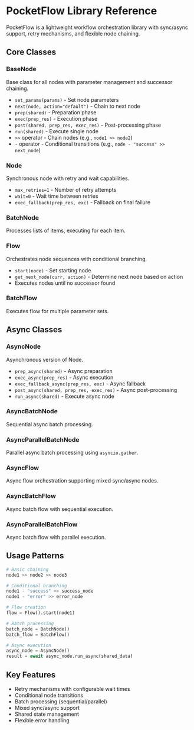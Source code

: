 # PocketFlow Library Reference

PocketFlow is a lightweight workflow orchestration library with sync/async support, retry mechanisms, and flexible node chaining.

## Core Classes

### BaseNode
Base class for all nodes with parameter management and successor chaining.
- `set_params(params)` - Set node parameters
- `next(node, action="default")` - Chain to next node
- `prep(shared)` - Preparation phase
- `exec(prep_res)` - Execution phase  
- `post(shared, prep_res, exec_res)` - Post-processing phase
- `run(shared)` - Execute single node
- `>>` operator - Chain nodes (e.g., `node1 >> node2`)
- `-` operator - Conditional transitions (e.g., `node - "success" >> next_node`)

### Node
Synchronous node with retry and wait capabilities.
- `max_retries=1` - Number of retry attempts
- `wait=0` - Wait time between retries
- `exec_fallback(prep_res, exc)` - Fallback on final failure

### BatchNode
Processes lists of items, executing for each item.

### Flow
Orchestrates node sequences with conditional branching.
- `start(node)` - Set starting node
- `get_next_node(curr, action)` - Determine next node based on action
- Executes nodes until no successor found

### BatchFlow
Executes flow for multiple parameter sets.

## Async Classes

### AsyncNode
Asynchronous version of Node.
- `prep_async(shared)` - Async preparation
- `exec_async(prep_res)` - Async execution
- `exec_fallback_async(prep_res, exc)` - Async fallback
- `post_async(shared, prep_res, exec_res)` - Async post-processing
- `run_async(shared)` - Execute async node

### AsyncBatchNode
Sequential async batch processing.

### AsyncParallelBatchNode  
Parallel async batch processing using `asyncio.gather`.

### AsyncFlow
Async flow orchestration supporting mixed sync/async nodes.

### AsyncBatchFlow
Async batch flow with sequential execution.

### AsyncParallelBatchFlow
Async batch flow with parallel execution.

## Usage Patterns

```python
# Basic chaining
node1 >> node2 >> node3

# Conditional branching
node1 - "success" >> success_node
node1 - "error" >> error_node

# Flow creation
flow = Flow().start(node1)

# Batch processing
batch_node = BatchNode()
batch_flow = BatchFlow()

# Async execution
async_node = AsyncNode()
result = await async_node.run_async(shared_data)
```

## Key Features
- Retry mechanisms with configurable wait times
- Conditional node transitions
- Batch processing (sequential/parallel)
- Mixed sync/async support
- Shared state management
- Flexible error handling